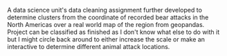 A data science unit's data cleaning assignment further developed to determine clusters from the coordinate of recorded bear attacks in the North Americas over a real world map of the region from geopandas. Project can be classified as finished as I don't know what else to do with it but I might circle back around to either increase the scale or make an interactive to determine different animal attack locations. 
